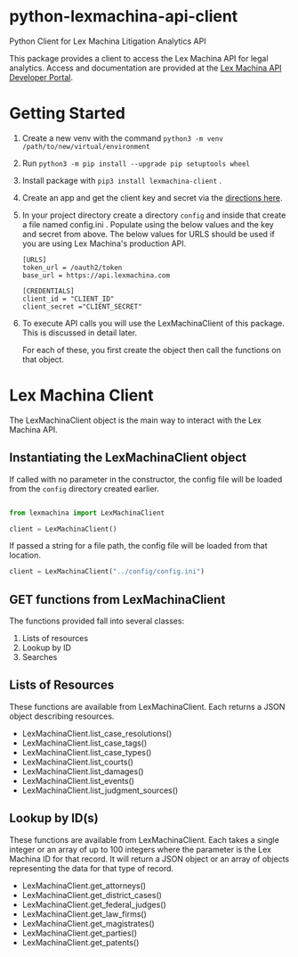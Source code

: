 # python-lexmachina-api-client
Python Client for Lex Machina Litigation Analytics API 

This package provides a client to access the Lex Machina API for legal analytics. Access and documentation are provided at the [Lex Machina API Developer Portal](https://developer.lexmachina.com/).

# Getting Started

1. Create a new venv with the command `python3 -m venv /path/to/new/virtual/environment`
2. Run `python3 -m pip install --upgrade pip setuptools wheel`
3. Install package with `pip3 install lexmachina-client` .
1. Create an app and get the client key and secret via the [directions here](https://developer.lexmachina.com/default/docs/generating_oauth_credentials).

1. In your project directory create a directory `config` and inside that create a file named config.ini . Populate using the below values and the key and secret from above. The below values for URLS should be used if you are using Lex Machina's production API.

    ```
    [URLS]
    token_url = /oauth2/token
    base_url = https://api.lexmachina.com

    [CREDENTIALS]
    client_id = "CLIENT_ID"
    client_secret ="CLIENT_SECRET"
    ```

1. To execute API calls you will use the LexMachinaClient of this package. This is discussed in detail later.

    For each of these, you first create the object then call the functions on that object.


# Lex Machina Client

The LexMachinaClient object is the main way to interact with the Lex Machina API.



## Instantiating the LexMachinaClient object

If called with no parameter in the constructor, the config file will be loaded from the `config` directory created earlier.
 
```python

from lexmachina import LexMachinaClient

client = LexMachinaClient()
```

If passed a string for a file path, the config file will be loaded from that location. 

```python
client = LexMachinaClient("../config/config.ini")
```


## GET functions from LexMachinaClient

The functions provided fall into several classes:
1. Lists of resources
2. Lookup by ID
3. Searches

## Lists of Resources

These functions are available from LexMachinaClient. Each returns a JSON object describing resources. 

- LexMachinaClient.list_case_resolutions()
- LexMachinaClient.list_case_tags()
- LexMachinaClient.list_case_types()
- LexMachinaClient.list_courts()
- LexMachinaClient.list_damages()
- LexMachinaClient.list_events()
- LexMachinaClient.list_judgment_sources()


## Lookup by ID(s)
These functions are available from LexMachinaClient. Each takes a single integer or an array of up to 100 integers where the parameter is the Lex Machina ID for that record. It will return a JSON object or an array of objects representing the data for that type of record.

- LexMachinaClient.get_attorneys()
- LexMachinaClient.get_district_cases()
- LexMachinaClient.get_federal_judges()
- LexMachinaClient.get_law_firms()
- LexMachinaClient.get_magistrates()
- LexMachinaClient.get_parties()
- LexMachinaClient.get_patents()


